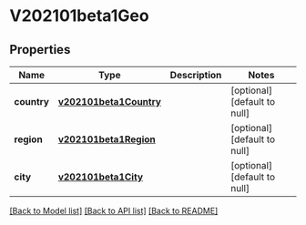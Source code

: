 # V202101beta1Geo
## Properties

Name | Type | Description | Notes
------------ | ------------- | ------------- | -------------
**country** | [**v202101beta1Country**](v202101beta1Country.md) |  | [optional] [default to null]
**region** | [**v202101beta1Region**](v202101beta1Region.md) |  | [optional] [default to null]
**city** | [**v202101beta1City**](v202101beta1City.md) |  | [optional] [default to null]

[[Back to Model list]](../README.md#documentation-for-models) [[Back to API list]](../README.md#documentation-for-api-endpoints) [[Back to README]](../README.md)

